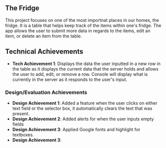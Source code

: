 
## The Fridge
This project focuses on one of the most importnat places in our homes, the fridge. It is a table that helps keep track of the items within one's fridge. The app allows the user to submit more data in regards to the items, edit an item, or delete an item from the table. 

## Technical Achievements
- **Tech Achievement 1**: Displays the data the user inputted in a new row in the table as it displays the current data that the server holds and allows the user to add, edit, or remove a row. Console will display what is currently in the server as it responds to the user's input.

### Design/Evaluation Achievements
- **Design Achievement 1**: Added a feature when the user clicks on either text field or the selector box, it automatically clears the text that was present.
- **Design Achievement 2**: Added alerts for when the user inputs empty fields
- **Design Achievement 3**: Applied Google fonts and highlight for textboxes. 
- **Design Achievement 3**: